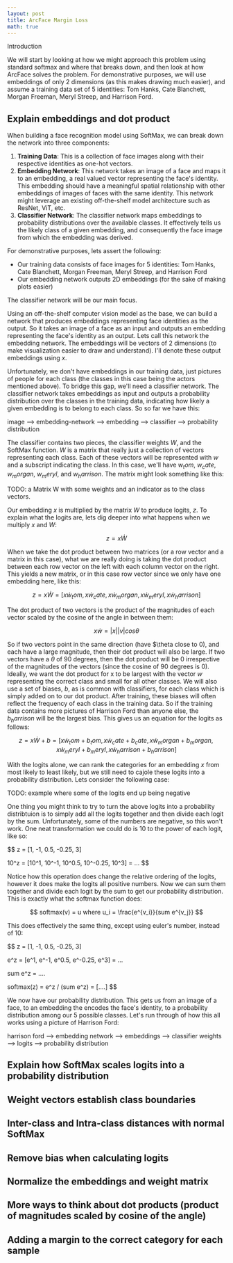 ```yaml
---
layout: post
title: ArcFace Margin Loss
math: true
---
```


Introduction

We will start by looking at how we might approach this problem using standard softmax and where that breaks down, and then look at how ArcFace solves the problem. For demonstrative purposes, we will use embeddings of only 2 dimensions (as this makes drawing much easier), and assume a training data set of 5 identities: Tom Hanks, Cate Blanchett, Morgan Freeman, Meryl Streep, and Harrison Ford.


## Explain embeddings and dot product

When building a face recognition model using SoftMax, we can break down the network into three components:

1. **Training Data**: This is a collection of face images along with their respective identities as one-hot vectors.
2. **Embedding Network**: This network takes an image of a face and maps it to an embedding, a real valued vector representing the face's identity. This embedding should have a meaningful spatial relationship with other embeddings of images of faces with the same identity. This network might leverage an existing off-the-shelf model architecture such as ResNet, ViT, etc.
3. **Classifier Network**: The classifier network maps embeddings to probability distributions over the available classes. It effectively tells us the likely class of a given embedding, and consequently the face image from which the embedding was derived.

For demonstrative purposes, lets assert the following:
- Our training data consists of face images for 5 identities: Tom Hanks, Cate Blanchett, Morgan Freeman, Meryl Streep, and Harrison Ford
- Our embedding network outputs 2D embeddings (for the sake of making plots easier)

The classifier network will be our main focus. 



Using an off-the-shelf computer vision model as the base, we can build a network that produces embeddings representing face identities as the output. So it takes an image of a face as an input and outputs an embedding representing the face's identity as an output. Lets call this network the embedding network. The embeddings will be vectors of 2 dimensions (to make visualization easier to draw and understand). I'll denote these output embeddings using $x$.

Unfortunately, we don't have embeddings in our training data, just pictures of people for each class (the classes in this case being the actors mentioned above). To bridge this gap, we'll need a classifier network. The classifier network takes embeddings as input and outputs a probability distribution over the classes in the training data, indicating how likely a given embedding is to belong to each class. So so far we have this:

image --> embedding-network --> embedding --> classifier --> probability distribution

The classifier contains two pieces, the classifier weights $W$, and the SoftMax function. $W$ is a matrix that really just a collection of vectors representing each class. Each of these vectors will be represented with $w$ and a subscript indicating the class. In this case, we'll have $w_tom$, $w_cate$, $w_morgan$, $w_meryl$, and $w_harrison$. The matrix might look something like this:

TODO: a Matrix W with some weights and an indicator as to the class vectors.

Our embedding $x$ is multiplied by the matrix $W$ to produce logits, $z$. To explain what the logits are, lets dig deeper into what happens when we multiply $x$ and $W$:

$$
z = x \dot W
$$

When we take the dot product between two matrices (or a row vector and a matrix in this case), what we are really doing is taking the dot product between each row vector on the left with each column vector on the right. This yields a new matrix, or in this case row vector since we only have one embedding here, like this:

$$
z = x \dot W = [ x \dot w_tom, x \dot w_cate, x \dot w_morgan, x \dot w_meryl, x \dot w_harrison]
$$

The dot product of two vectors is the product of the magnitudes of each vector scaled by the cosine of the angle in between them:

$$
x \dot w = |x||v| cos \theta
$$

So if two vectors point in the same direction (have $\theta close to 0), and each have a large magnitude, then their dot product will also be large. If two vectors have a $\theta$ of 90 degrees, then the dot product will be 0 irrespective of the magnitudes of the vectors (since the cosine of 90 degrees is 0). Ideally, we want the dot product for x to be largest with the vector $w$ representing the correct class and small for all other classes. We will also use a set of biases, $b$, as is common with classifiers, for each class which is simply added on to our dot product. After training, these biases will often reflect the frequency of each class in the training data. So if the training data contains more pictures of Harrison Ford than anyone else, the $b_harrison$ will be the largest bias. This gives us an equation for the logits as follows:

$$
z = x \dot W + b = [ x \dot w_tom + b_tom, x \dot w_cate + b_cate, x \dot w_morgan + b_morgan, x \dot w_meryl + b_meryl, x \dot w_harrison + b_harrison]
$$

With the logits alone, we can rank the categories for an embedding $x$ from most likely to least likely, but we still need to cajole these logits into a probability distribution. Lets consider the following case:

TODO: example where some of the logits end up being negative

One thing you might think to try to turn the above logits into a probability distribtuion is to simply add all the logits together and then divide each logit by the sum. Unfortunately, some of the numbers are negative, so this won't work. One neat transformation we could do is 10 to the power of each logit, like so:

$$
z = [1, -1, 0.5, -0.25, 3]

10^z = [10^1, 10^-1, 10^0.5, 10^-0.25, 10^3] = ...
$$

Notice how this operation does change the relative ordering of the logits, however it does make the logits all positive numbers. Now we can sum them together and divide each logit by the sum to get our probability distribution. This is exactly what the softmax function does:

$$
softmax(v) = u where u_i = \frac{e^{v_i}}{sum e^{v_j}}
$$

This does effectively the same thing, except using euler's number, instead of 10:

$$
z = [1, -1, 0.5, -0.25, 3]

e^z = [e^1, e^-1, e^0.5, e^-0.25, e^3] = ...

sum e^z = ....

softmax(z) = e^z / (sum e^z) = [....]
$$

We now have our probability distribution. This gets us from an image of a face, to an embedding the encodes the face's identity, to a probability distribution among our 5 possible classes. Let's run through of how this all works using a picture of Harrison Ford:

harrison ford --> embedding network --> embeddings --> classifier weights --> logits --> probability distribution





## Explain how SoftMax scales logits into a probability distribution

## Weight vectors establish class boundaries

## Inter-class and Intra-class distances with normal SoftMax

## Remove bias when calculating logits

## Normalize the embeddings and weight matrix

## More ways to think about dot products (product of magnitudes scaled by cosine of the angle)

## Adding a margin to the correct category for each sample